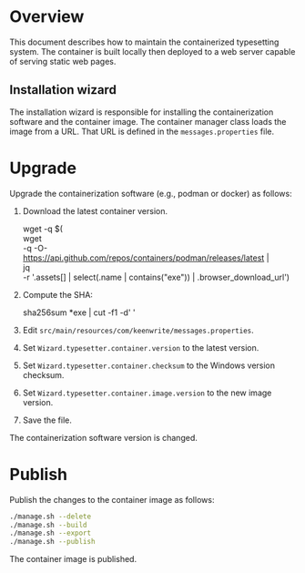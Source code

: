 # Overview

This document describes how to maintain the containerized typesetting system.
The container is built locally then deployed to a web server capable of
serving static web pages.

## Installation wizard

The installation wizard is responsible for installing the containerization
software and the container image. The container manager class loads the
image from a URL. That URL is defined in the `messages.properties` file.

# Upgrade

Upgrade the containerization software (e.g., podman or docker) as follows:

1. Download the latest container version.

    wget -q $(\
      wget \
      -q -O- \
      https://api.github.com/repos/containers/podman/releases/latest | \
      jq \
      -r '.assets[] | select(.name | contains("exe")) | .browser_download_url')

1. Compute the SHA:

    sha256sum *exe | cut -f1 -d' '

1. Edit `src/main/resources/com/keenwrite/messages.properties`.
1. Set `Wizard.typesetter.container.version` to the latest version.
1. Set `Wizard.typesetter.container.checksum` to the Windows version checksum.
1. Set `Wizard.typesetter.container.image.version` to the new image version.
1. Save the file.

The containerization software version is changed.

# Publish

Publish the changes to the container image as follows:

``` bash
./manage.sh --delete
./manage.sh --build
./manage.sh --export
./manage.sh --publish
```

The container image is published.

